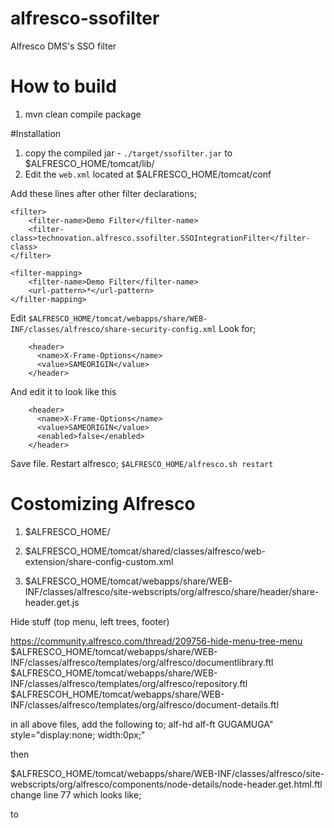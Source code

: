 # alfresco-ssofilter
Alfresco DMS's SSO filter

# How to build
1. mvn clean compile package


#Installation
1. copy the compiled jar - `./target/ssofilter.jar` to $ALFRESCO_HOME/tomcat/lib/
2. Edit the `web.xml` located at  $ALFRESCO_HOME/tomcat/conf

Add these lines after other filter declarations;

	<filter>
	    <filter-name>Demo Filter</filter-name>
	    <filter-class>technovation.alfresco.ssofilter.SSOIntegrationFilter</filter-class>
	</filter>
	
	<filter-mapping>
	    <filter-name>Demo Filter</filter-name>
	    <url-pattern>*</url-pattern>
	</filter-mapping>

Edit  `$ALFRESCO_HOME/tomcat/webapps/share/WEB-INF/classes/alfresco/share-security-config.xml`
Look for;

		<header>
		  <name>X-Frame-Options</name>
		  <value>SAMEORIGIN</value>
		</header>
		
And edit it to look like this

		<header>
		  <name>X-Frame-Options</name>
		  <value>SAMEORIGIN</value>
		  <enabled>false</enabled>
		</header>
	
Save file. Restart alfresco; `$ALFRESCO_HOME/alfresco.sh restart`



# Costomizing Alfresco

1. $ALFRESCO_HOME/

2. $ALFRESCO_HOME/tomcat/shared/classes/alfresco/web-extension/share-config-custom.xml

3. $ALFRESCO_HOME/tomcat/webapps/share/WEB-INF/classes/alfresco/site-webscripts/org/alfresco/share/header/share-header.get.js


Hide stuff (top menu, left trees, footer)

https://community.alfresco.com/thread/209756-hide-menu-tree-menu
$ALFRESCO_HOME/tomcat/webapps/share/WEB-INF/classes/alfresco/templates/org/alfresco/documentlibrary.ftl
$ALFRESCO_HOME/tomcat/webapps/share/WEB-INF/classes/alfresco/templates/org/alfresco/repository.ftl
$ALFRESCOH_HOME/tomcat/webapps/share/WEB-INF/classes/alfresco/templates/org/alfresco/document-details.ftl

in all above files, add the following to;
alf-hd
alf-ft
GUGAMUGA" style="display:none; width:0px;"

then

$ALFRESCO_HOME/tomcat/webapps/share/WEB-INF/classes/alfresco/site-webscripts/org/alfresco/components/node-details/node-header.get.html.ftl
change line 77 which looks like;
<div class="node-path">
to
<div class="node-pathGUGAMUGA" style="display:none; width:0px;">


Change default re-direct page after login in
$ALFRESCO_HOME/tomcat/webapps/share/site-index.jsp
Change line #53 to look like below;
response.sendRedirect(request.getContextPath() + "/page/repository");


#Remove navbar from repository view
$ALFRESCO_HOME/tomcat/webapps/share/WEB-INF/classes/alfresco/site-webscripts/org/alfresco/components/documentlibrary/include/documentlist_v2.lib.ftl
Change  line 196 from
<div id="${id}-navBar" class="nav-bar flat-button theme-bg-2">
to
<div  style="display:none;width:0px">


#ref
--Removing the path of documets:
https://community.alfresco.com/thread/183387-remove-links-from-node-header-in-document-details
--Default home page
http://stackoverflow.com/questions/11226357/is-there-anyway-so-that-when-i-login-to-alfresco-instead-going-to-dashboard-it
https://community.alfresco.com/thread/194923-share-change-default-page-after-login

